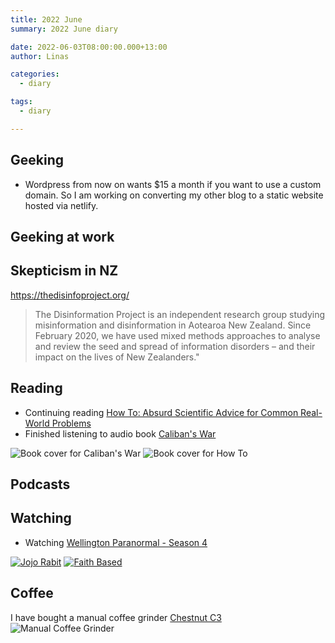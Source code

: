 ```yaml
---
title: 2022 June
summary: 2022 June diary

date: 2022-06-03T08:00:00.000+13:00
author: Linas

categories:
  - diary

tags:
  - diary

---
```


## Geeking

* Wordpress from now on wants $15 a month if you want to use a custom domain. So I am working on converting my other blog to a static website hosted via netlify. 

## Geeking at work

## Skepticism in NZ

<https://thedisinfoproject.org/>
> The Disinformation Project is an independent research group studying misinformation and disinformation 
> in Aotearoa New Zealand. 
> Since February 2020, we have used mixed methods approaches to analyse and 
> review the seed and spread of information disorders – and their impact on the 
> lives of New Zealanders."

## Reading

* Continuing reading [How To: Absurd Scientific Advice for Common Real-World Problems](https://www.goodreads.com/book/show/43852758-how-to)
* Finished listening to audio book [Caliban's War](https://en.wikipedia.org/wiki/Caliban%27s_War)

![Book cover for Caliban's War](/2022/2022-05-calibans-war.jpg) ![Book cover for How To](/2022/2022-05-howto.jpg)

## Podcasts


## Watching

- Watching [Wellington Paranormal - Season 4](https://www.imdb.com/title/tt6109562/episodes?season=4)

[![Jojo Rabit](/2022/2022-06-jojo-rabit.jpg)](https://www.imdb.com/title/tt2584384/) [![Faith Based](/2022/2022-06-faithbased.jpg)](https://www.imdb.com/title/tt10260692/)

## Coffee

I have bought a manual coffee grinder [Chestnut C3](https://a.aliexpress.com/_mNj5P0q)
![Manual Coffee Grinder](/2022/2022-06-grinder.jpg)

